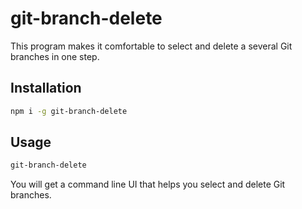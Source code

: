 # git-branch-delete

This program makes it comfortable to select and delete a several Git branches in one step.

## Installation

```bash
npm i -g git-branch-delete
```

## Usage

```bash
git-branch-delete
```

You will get a command line UI that helps you select and delete Git branches.
